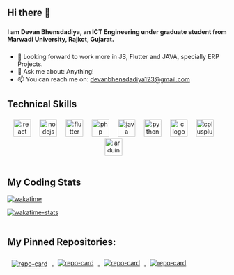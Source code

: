 <h2 align="left">Hi there 👋</h2>

###

<h4 align="left">I am Devan Bhensdadiya, an ICT Engineering under graduate student from Marwadi University, Rajkot, Gujarat.</h4>

###

- 👯 Looking forward to work more in JS, Flutter and JAVA, specially ERP Projects.
- 💬 Ask me about: Anything!
- 📫 You can reach me on: devanbhensdadiya123@gmail.com

###

<h2 align="left">Technical Skills</h2>

###

<div align="center">
  <img src="https://cdn.jsdelivr.net/gh/devicons/devicon/icons/react/react-original.svg" height="40" alt="react logo"  />
  <img width="12" />
  <img src="https://cdn.jsdelivr.net/gh/devicons/devicon/icons/nodejs/nodejs-original.svg" height="40" alt="nodejs logo"  />
  <img width="12" />
  <img src="https://cdn.jsdelivr.net/gh/devicons/devicon/icons/flutter/flutter-original.svg" height="40" alt="flutter logo"  />
  <img width="12" />
  <img src="https://cdn.jsdelivr.net/gh/devicons/devicon/icons/php/php-original.svg" height="40" alt="php logo"  />
  <img width="12" />
  <img src="https://cdn.jsdelivr.net/gh/devicons/devicon/icons/java/java-original.svg" height="40" alt="java logo"  />
  <img width="12" />
  <img src="https://cdn.jsdelivr.net/gh/devicons/devicon/icons/python/python-original.svg" height="40" alt="python logo"  />
  <img width="12" />
  <img src="https://cdn.jsdelivr.net/gh/devicons/devicon/icons/c/c-original.svg" height="40" alt="c logo"  />
  <img width="12" />
  <img src="https://cdn.jsdelivr.net/gh/devicons/devicon/icons/cplusplus/cplusplus-original.svg" height="40" alt="cplusplus logo"  />
  <img width="12" />
  <img src="https://cdn.jsdelivr.net/gh/devicons/devicon/icons/arduino/arduino-original.svg" height="40" alt="arduino logo"  />
  <img width="12" />
</div>

<br/>


## My Coding Stats

[![wakatime](https://wakatime.com/badge/user/018e83ee-130d-4ec9-a213-464de0bd2f06.svg)](https://wakatime.com/@018e83ee-130d-4ec9-a213-464de0bd2f06)

<div>
    <a href="">
    <img align="top" alt="wakatime-stats" src="https://github-readme-stats.vercel.app/api/wakatime?username=devanpatel28&theme=dark"/>
    </a>
</div>
</br>
      
## My Pinned Repositories: 

<div>
    <a href="https://github.com/devanpatel28/loreto-react">
        <img style="margin: 10px;" align="center" alt="repo-card" src="https://github-readme-stats-josh.vercel.app/api/pin/?username=devanpatel28&repo=coaching-class-management-system-frontendt&theme=dark" />
    </a>
    <a href="https://github.com/devanpatel28/construction-management-app">
        <img style="margin: 10px;" align="top" alt="repo-card" src="https://github-readme-stats-josh.vercel.app/api/pin/?username=devanpatel28&repo=construction-management-app&theme=dark" />
    </a>
    <a href="https://github.com/devanpatel28/ict-portal">
        <img style="margin: 10px;" align="bottom" alt="repo-card" src="https://github-readme-stats-josh.vercel.app/api/pin/?username=devanpatel28&repo=ict-portal&theme=dark" />
    </a>
    <a href="https://github.com/devanpatel28/ColoroGraph">
        <img style="margin: 10px;" align="bottom" alt="repo-card" src="https://github-readme-stats-josh.vercel.app/api/pin/?username=devanpatel28&repo=ColoroGraph&theme=dark" />
    </a>
</div>


